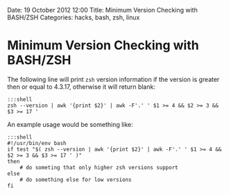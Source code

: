 Date: 19 October 2012 12:00
Title: Minimum Version Checking with BASH/ZSH
Categories: hacks, bash, zsh, linux


# Minimum Version Checking with BASH/ZSH

The following line will print `zsh` version information if the version is greater then or equal to 4.3.17, otherwise it will return blank:

    :::shell
    zsh --version | awk '{print $2}' | awk -F'.' ' $1 >= 4 && $2 >= 3 && $3 >= 17 '

An example usage would be something like:

    :::shell
    #!/usr/bin/env bash
    if test "$( zsh --version | awk '{print $2}' | awk -F'.' ' $1 >= 4 && $2 >= 3 && $3 >= 17 ' )"
    then
        # do someting that only higher zsh versions support
    else
        # do something else for low versions
    fi
